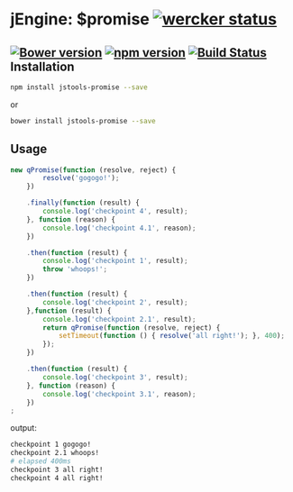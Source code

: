 jEngine: $promise [![wercker status](https://app.wercker.com/status/ea1a628b907d1613503a54e03df4cadd/s "wercker status")](https://app.wercker.com/project/bykey/ea1a628b907d1613503a54e03df4cadd)
================
[![Bower version](https://badge.fury.io/bo/jstools-promise.svg)](http://badge.fury.io/bo/jstools-promise)
[![npm version](https://badge.fury.io/js/jstools-promise.svg)](http://badge.fury.io/js/jstools-promise)
[![Build Status](https://travis-ci.org/jstools/promise.svg?branch=master)](https://travis-ci.org/jstools/promise)
Installation
------------
```.sh
npm install jstools-promise --save
```
  or
```.sh
bower install jstools-promise --save
```
Usage
-----
```.js
new qPromise(function (resolve, reject) {
        resolve('gogogo!');
    })

    .finally(function (result) {
        console.log('checkpoint 4', result);
    }, function (reason) {
        console.log('checkpoint 4.1', reason);
    })

    .then(function (result) {
        console.log('checkpoint 1', result);
        throw 'whoops!';
    })

    .then(function (result) {
        console.log('checkpoint 2', result);
    },function (result) {
        console.log('checkpoint 2.1', result);
        return qPromise(function (resolve, reject) {
            setTimeout(function () { resolve('all right!'); }, 400);
        });
    })

    .then(function (result) {
        console.log('checkpoint 3', result);
    }, function (reason) {
        console.log('checkpoint 3.1', reason);
    })
;
```
output:
```.sh
checkpoint 1 gogogo!
checkpoint 2.1 whoops!
# elapsed 400ms
checkpoint 3 all right!
checkpoint 4 all right!
```
